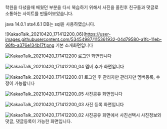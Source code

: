 학원을 다녔을때 배웠던 부분을 다시 복습하기 위해서 사진을 올린후 친구들과 댓글로 소통하는 사이트를 만들어보았습니다.

java 14.0.1  sts4.6.1  DB는 sql을 사용하였습니다.

![KakaoTalk_20210420_171412200_06](https://user-images.githubusercontent.com/53454987/115361932-04d79580-a1fc-11eb-96fb-a376e134b17f.png 기본 소개화면입니다

![KakaoTalk_20210420_171412200](https://user-images.githubusercontent.com/53454987/115361967-0e60fd80-a1fc-11eb-8ae2-e38d25deb2d5.png) 로그인 화면입니다

![KakaoTalk_20210420_171412200_04](https://user-images.githubusercontent.com/53454987/115362259-4f591200-a1fc-11eb-82d6-54980c32dad6.png) 멤버 추가 화면입니다

![KakaoTalk_20210420_171412200_01](https://user-images.githubusercontent.com/53454987/115362011-191b9280-a1fc-11eb-906f-57a2e7eb53ac.png) 로그인 후 관리자만 관리자만 멤버등록, 수정이 가능합니다

![KakaoTalk_20210420_171412200_05](https://user-images.githubusercontent.com/53454987/115362129-30f31680-a1fc-11eb-8c49-257312193f58.png) 사진공유 화면입니다

![KakaoTalk_20210420_171412200_03](https://user-images.githubusercontent.com/53454987/115362295-5849e380-a1fc-11eb-9ab7-2034ae7771f6.png) 사진 등록 화면입니다

![KakaoTalk_20210420_171412200_02](https://user-images.githubusercontent.com/53454987/115362314-5da72e00-a1fc-11eb-8a9f-288a94a79367.png) 사진공유 화면에서 사진선택시 사진정보와 댓글, 댓글등록이 가능한 화면입니다.



